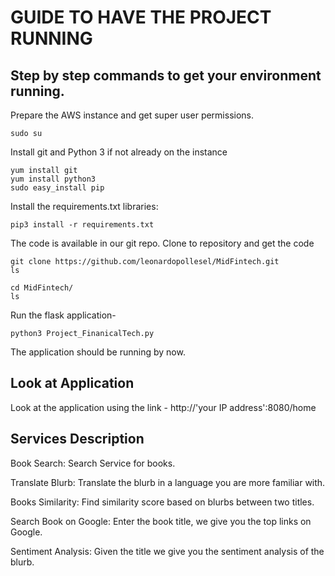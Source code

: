 # GUIDE TO HAVE THE PROJECT RUNNING
## Step by step commands to get your environment running.

Prepare the AWS instance and get super user permissions.

```
sudo su
```

Install git and Python 3 if not already on the instance

```
yum install git
yum install python3
sudo easy_install pip
```

Install the requirements.txt libraries:

```
pip3 install -r requirements.txt
```

The code is available in our git repo. Clone to repository and get the code

```
git clone https://github.com/leonardopollesel/MidFintech.git
ls
 
cd MidFintech/
ls
```

Run the flask application-

```
python3 Project_FinanicalTech.py
```

The application should be running by now.

## Look at Application
Look at the application using the link - http://'your IP address':8080/home

## Services Description 

Book Search: Search Service for books.

Translate Blurb: Translate the blurb in a language you are more familiar with.

Books Similarity: Find similarity score based on blurbs between two titles.

Search Book on Google: Enter the book title, we give you the top links on Google. 

Sentiment Analysis: Given the title we give you the sentiment analysis of the blurb.

